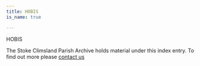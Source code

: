 ```yaml
---
title: HOBIS
is_name: true

---
```


HOBIS


The Stoke Climsland Parish Archive holds material under this index entry. To find out more please [contact us](/contact/)
